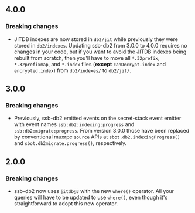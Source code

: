 ## 4.0.0

### Breaking changes

- JITDB indexes are now stored in `db2/jit` while previously they were stored in `db2/indexes`. Updating ssb-db2 from 3.0.0 to 4.0.0 requires no changes in your code, but if you want to avoid the JITDB indexes being rebuilt from scratch, then you'll have to move all `*.32prefix`, `*.32prefixmap`, and `*.index` files (**except** `canDecrypt.index` and `encrypted.index`) from `db2/indexes/` to `db2/jit/`.

## 3.0.0

### Breaking changes

- Previously, ssb-db2 emitted events on the secret-stack event emitter with event names `ssb:db2:indexing:progress` and `ssb:db2:migrate:progress`. From version 3.0.0 those have been replaced by conventional muxrpc `source` APIs at `sbot.db2.indexingProgress()` and `sbot.db2migrate.progress()`, respectively.

## 2.0.0

### Breaking changes

- ssb-db2 now uses `jitdb@3` with the new `where()` operator. All your queries will have to be updated to use `where()`, even though it's straightforward to adopt this new operator.
